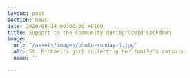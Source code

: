```yaml
---
layout: post
section: news
date: 2020-08-14 00:00:00 +0100
title: Support to the Community during Covid Lockdown
image:
  url: "/assets/images/photo-sunday-1.jpg"
  alt: St. Michael's girl collecting her family's rations
  name: ''

---
```

